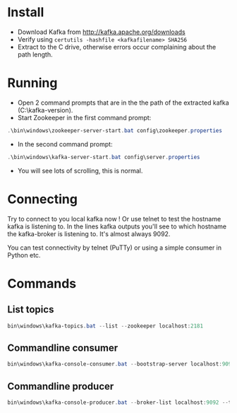 # Install
- Download Kafka from http://kafka.apache.org/downloads
- Verify using ```certutils -hashfile <kafkafilename> SHA256```
- Extract to the C drive, otherwise errors occur complaining about the path length.

# Running
- Open 2 command prompts that are in the the path of the extracted kafka (C:\kafka-version).
- Start Zookeeper in the first command prompt:
```powershell
.\bin\windows\zookeeper-server-start.bat config\zookeeper.properties
```
- In the second command prompt:
```powershell
.\bin\windows\kafka-server-start.bat config\server.properties
```

- You will see lots of scrolling, this is normal.

# Connecting
Try to connect to you local kafka now !
Or use telnet to test the hostname kafka is listening to.
In the lines kafka outputs you'll see to which hostname the kafka-broker is listening to.
It's almost always 9092.

You can test connectivity by telnet (PuTTy) or using a simple consumer in Python etc.

# Commands
## List topics
```powershell
bin\windows\kafka-topics.bat --list --zookeeper localhost:2181
```

## Commandline consumer
```powershell
bin\windows\kafka-console-consumer.bat --bootstrap-server localhost:9092 --topic test
```

## Commandline producer
```powershell
bin\windows\kafka-console-producer.bat --broker-list localhost:9092 --topic test
```
